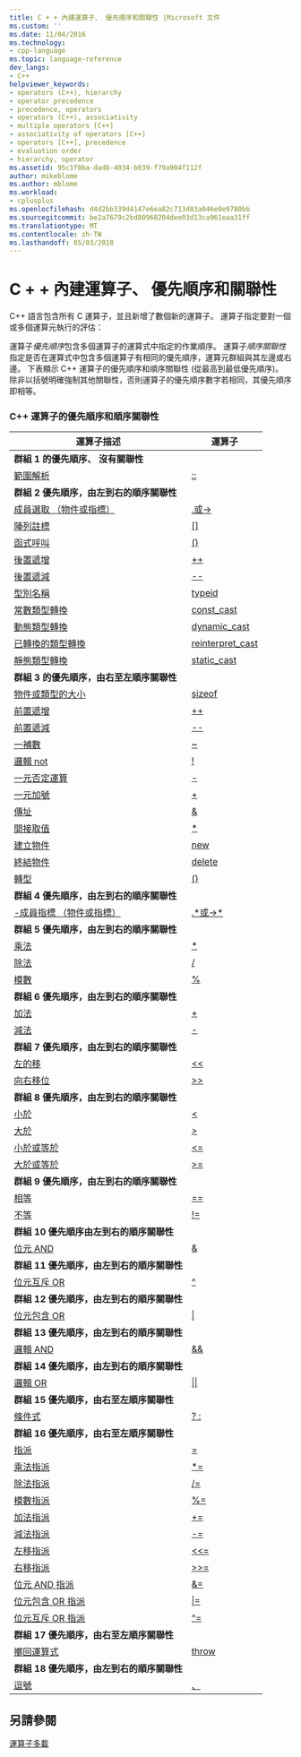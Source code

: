 ```yaml
---
title: C + + 內建運算子、 優先順序和關聯性 |Microsoft 文件
ms.custom: ''
ms.date: 11/04/2016
ms.technology:
- cpp-language
ms.topic: language-reference
dev_langs:
- C++
helpviewer_keywords:
- operators (C++), hierarchy
- operator precedence
- precedence, operators
- operators (C++), associativity
- multiple operators [C++]
- associativity of operators [C++]
- operators [C++], precedence
- evaluation order
- hierarchy, operator
ms.assetid: 95c1f0ba-dad8-4034-b039-f79a904f112f
author: mikeblome
ms.author: mblome
ms.workload:
- cplusplus
ms.openlocfilehash: d4d2bb339d4147e6ea82c713d83a046e0e9780bb
ms.sourcegitcommit: be2a7679c2bd80968204dee03d13ca961eaa31ff
ms.translationtype: MT
ms.contentlocale: zh-TW
ms.lasthandoff: 05/03/2018
---
```

# <a name="c-built-in-operators-precedence-and-associativity"></a>C + + 內建運算子、 優先順序和關聯性

C++ 語言包含所有 C 運算子，並且新增了數個新的運算子。 運算子指定要對一個或多個運算元執行的評估：

運算子*優先順序*包含多個運算子的運算式中指定的作業順序。 運算子*順序關聯性*指定是否在運算式中包含多個運算子有相同的優先順序，運算元群組與其左邊或右邊。 下表顯示 C++ 運算子的優先順序和順序關聯性 (從最高到最低優先順序)。 除非以括號明確強制其他關聯性，否則運算子的優先順序數字若相同，其優先順序即相等。

### <a name="c-operator-precedence-and-associativity"></a>C++ 運算子的優先順序和順序關聯性

|運算子描述|運算子|
|--------------------------|--------------|
|**群組 1 的優先順序、 沒有關聯性**|
|[範圍解析](../cpp/scope-resolution-operator.md)|[::](../cpp/scope-resolution-operator.md)|
|**群組 2 優先順序，由左到右的順序關聯性**|
|[成員選取 （物件或指標）](../cpp/member-access-operators-dot-and.md)|[.或->](../cpp/member-access-operators-dot-and.md)|
|[陣列註標](../cpp/subscript-operator.md)|[&#91;&#93;](../cpp/subscript-operator.md)|
|[函式呼叫](../cpp/function-call-operator-parens.md)|[()](../cpp/function-call-operator-parens.md)|
|[後置遞增](../cpp/postfix-increment-and-decrement-operators-increment-and-decrement.md)|[++](../cpp/postfix-increment-and-decrement-operators-increment-and-decrement.md)|
|[後置遞減](../cpp/postfix-increment-and-decrement-operators-increment-and-decrement.md)|[--](../cpp/postfix-increment-and-decrement-operators-increment-and-decrement.md)|
|[型別名稱](../cpp/typeid-operator.md)|[typeid](../cpp/typeid-operator.md)|
|[常數類型轉換](../cpp/const-cast-operator.md)|[const_cast](../cpp/const-cast-operator.md)|
|[動態類型轉換](../cpp/dynamic-cast-operator.md)|[dynamic_cast](../cpp/dynamic-cast-operator.md)|
|[已轉換的類型轉換](../cpp/reinterpret-cast-operator.md)|[reinterpret_cast](../cpp/reinterpret-cast-operator.md)|
|[靜態類型轉換](../cpp/static-cast-operator.md)|[static_cast](../cpp/static-cast-operator.md)|
|**群組 3 的優先順序，由右至左順序關聯性**|
|[物件或類型的大小](../cpp/sizeof-operator.md)|[sizeof](../cpp/sizeof-operator.md)|
|[前置遞增](../cpp/prefix-increment-and-decrement-operators-increment-and-decrement.md)|[++](../cpp/prefix-increment-and-decrement-operators-increment-and-decrement.md)|
|[前置遞減](../cpp/prefix-increment-and-decrement-operators-increment-and-decrement.md)|[--](../cpp/prefix-increment-and-decrement-operators-increment-and-decrement.md)|
|[一補數](../cpp/one-s-complement-operator-tilde.md)|[~](../cpp/one-s-complement-operator-tilde.md)|
|[邏輯 not](../cpp/logical-negation-operator-exclpt.md)|[!](../cpp/logical-negation-operator-exclpt.md)|
|[一元否定運算](../cpp/unary-plus-and-negation-operators-plus-and.md)|[-](../cpp/unary-plus-and-negation-operators-plus-and.md)|
|[一元加號](../cpp/unary-plus-and-negation-operators-plus-and.md)|[+](../cpp/unary-plus-and-negation-operators-plus-and.md)|
|[傳址](../cpp/address-of-operator-amp.md)|[&amp;](../cpp/address-of-operator-amp.md)|
|[間接取值](../cpp/indirection-operator-star.md)|[&#42;](../cpp/indirection-operator-star.md)|
|[建立物件](../cpp/new-operator-cpp.md)|[new](../cpp/new-operator-cpp.md)|
|[終結物件](../cpp/delete-operator-cpp.md)|[delete](../cpp/delete-operator-cpp.md)|
|[轉型](../cpp/cast-operator-parens.md)|[()](../cpp/cast-operator-parens.md)|
|**群組 4 優先順序，由左到右的順序關聯性**|
|[-成員指標 （物件或指標）](../cpp/pointer-to-member-operators-dot-star-and-star.md)|[.&#42;或->&#42;](../cpp/pointer-to-member-operators-dot-star-and-star.md)|
|**群組 5 優先順序，由左到右的順序關聯性**|
|[乘法](../cpp/multiplicative-operators-and-the-modulus-operator.md)|[&#42;](../cpp/multiplicative-operators-and-the-modulus-operator.md)|
|[除法](../cpp/multiplicative-operators-and-the-modulus-operator.md)|[/](../cpp/multiplicative-operators-and-the-modulus-operator.md)|
|[模數](../cpp/multiplicative-operators-and-the-modulus-operator.md)|[%](../cpp/multiplicative-operators-and-the-modulus-operator.md)|
|**群組 6 優先順序，由左到右的順序關聯性**|
|[加法](../cpp/additive-operators-plus-and.md)|[+](../cpp/additive-operators-plus-and.md)|
|[減法](../cpp/additive-operators-plus-and.md)|[-](../cpp/additive-operators-plus-and.md)|
|**群組 7 優先順序，由左到右的順序關聯性**|
|[左的移](../cpp/left-shift-and-right-shift-operators-input-and-output.md)|[<<](../cpp/left-shift-and-right-shift-operators-input-and-output.md)|
|[向右移位](../cpp/left-shift-and-right-shift-operators-input-and-output.md)|[>>](../cpp/left-shift-and-right-shift-operators-input-and-output.md)|
|**群組 8 優先順序，由左到右的順序關聯性**|
|[小於](../cpp/relational-operators-equal-and-equal.md)|[<](../cpp/relational-operators-equal-and-equal.md)|
|[大於](../cpp/relational-operators-equal-and-equal.md)|[>](../cpp/relational-operators-equal-and-equal.md)|
|[小於或等於](../cpp/relational-operators-equal-and-equal.md)|[<=](../cpp/relational-operators-equal-and-equal.md)|
|[大於或等於](../cpp/relational-operators-equal-and-equal.md)|[>=](../cpp/relational-operators-equal-and-equal.md)|
|**群組 9 優先順序，由左到右的順序關聯性**|
|[相等](../cpp/equality-operators-equal-equal-and-exclpt-equal.md)|[==](../cpp/equality-operators-equal-equal-and-exclpt-equal.md)|
|[不等](../cpp/equality-operators-equal-equal-and-exclpt-equal.md)|[!=](../cpp/equality-operators-equal-equal-and-exclpt-equal.md)|
|**群組 10 優先順序由左到右的順序關聯性**|
|[位元 AND](../cpp/bitwise-and-operator-amp.md)|[&amp;](../cpp/bitwise-and-operator-amp.md)|
|**群組 11 優先順序，由左到右的順序關聯性**|
|[位元互斥 OR](../cpp/bitwise-exclusive-or-operator-hat.md)|[^](../cpp/bitwise-exclusive-or-operator-hat.md)|
|**群組 12 優先順序，由左到右的順序關聯性**|
|[位元包含 OR](../cpp/bitwise-inclusive-or-operator-pipe.md)|[&#124;](../cpp/bitwise-inclusive-or-operator-pipe.md)|
|**群組 13 優先順序，由左到右的順序關聯性**|
|[邏輯 AND](../cpp/logical-and-operator-amp-amp.md)|[&amp;&amp;](../cpp/logical-and-operator-amp-amp.md)|
|**群組 14 優先順序，由左到右的順序關聯性**|
|[邏輯 OR](../cpp/logical-or-operator-pipe-pipe.md)|[&#124;&#124;](../cpp/logical-or-operator-pipe-pipe.md)|
|**群組 15 優先順序，由右至左順序關聯性**|
|[條件式](../cpp/conditional-operator-q.md)|[? :](../cpp/conditional-operator-q.md)|
|**群組 16 優先順序，由右至左順序關聯性**|
|[指派](../cpp/assignment-operators.md)|[=](../cpp/assignment-operators.md)|
|[乘法指派](../cpp/assignment-operators.md)|[&#42;=](../cpp/assignment-operators.md)|
|[除法指派](../cpp/assignment-operators.md)|[/=](../cpp/assignment-operators.md)|
|[模數指派](../cpp/assignment-operators.md)|[%=](../cpp/assignment-operators.md)|
|[加法指派](../cpp/assignment-operators.md)|[+=](../cpp/assignment-operators.md)|
|[減法指派](../cpp/assignment-operators.md)|[-=](../cpp/assignment-operators.md)|
|[左移指派](../cpp/assignment-operators.md)|[<<=](../cpp/assignment-operators.md)|
|[右移指派](../cpp/assignment-operators.md)|[>>=](../cpp/assignment-operators.md)|
|[位元 AND 指派](../cpp/assignment-operators.md)|[&amp;=](../cpp/assignment-operators.md)|
|[位元包含 OR 指派](../cpp/assignment-operators.md)|[&#124;=](../cpp/assignment-operators.md)|
|[位元互斥 OR 指派](../cpp/assignment-operators.md)|[^=](../cpp/assignment-operators.md)|
|**群組 17 優先順序，由右至左順序關聯性**|
|[擲回運算式](../cpp/try-throw-and-catch-statements-cpp.md)|[throw](../cpp/try-throw-and-catch-statements-cpp.md)|
|**群組 18 優先順序，由左到右的順序關聯性**|
|[逗號](../cpp/comma-operator.md)|[、](../cpp/comma-operator.md)|

## <a name="see-also"></a>另請參閱

[運算子多載](operator-overloading.md)


